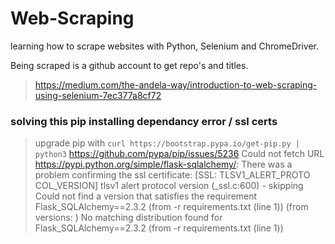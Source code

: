 # Web-Scraping

learning how to scrape websites with Python, Selenium and ChromeDriver. 

Being scraped is a github account to get repo's and titles.

> https://medium.com/the-andela-way/introduction-to-web-scraping-using-selenium-7ec377a8cf72

### solving this pip installing dependancy error / ssl certs
> upgrade pip with `curl https://bootstrap.pypa.io/get-pip.py | python3`
> https://github.com/pypa/pip/issues/5236
Could not fetch URL https://pypi.python.org/simple/flask-sqlalchemy/: There was a problem confirming the ssl certificate: [SSL: TLSV1_ALERT_PROTO
COL_VERSION] tlsv1 alert protocol version (_ssl.c:600) - skipping
  Could not find a version that satisfies the requirement Flask_SQLAlchemy==2.3.2 (from -r requirements.txt (line 1)) (from versions: )
No matching distribution found for Flask_SQLAlchemy==2.3.2 (from -r requirements.txt (line 1))
